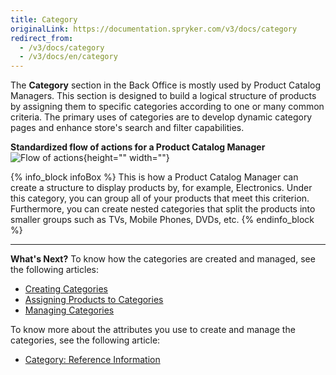 ```yaml
---
title: Category
originalLink: https://documentation.spryker.com/v3/docs/category
redirect_from:
  - /v3/docs/category
  - /v3/docs/en/category
---
```


The **Category** section in the Back Office is mostly used by Product Catalog Managers. 
This section is designed to build a logical structure of products by assigning them to specific categories according to one or many common criteria. 
The primary uses of categories are to develop dynamic category pages and enhance store's search and filter capabilities.

**Standardized flow of actions for a Product Catalog Manager**
![Flow of actions](https://spryker.s3.eu-central-1.amazonaws.com/docs/User+Guides/Back+Office+User+Guides/Category/category-section.png){height="" width=""}

{% info_block infoBox %}
This is how a Product Catalog Manager can create a structure to display products by, for example, Electronics. Under this category, you can group all of your products that meet this criterion. Furthermore, you can create nested categories that split the products into smaller groups such as TVs, Mobile Phones, DVDs, etc.
{% endinfo_block %}
 ***
 **What's Next?**
 To know how the categories are created and managed, see the following articles:
* [Creating Categories](/docs/scos/dev/user-guides/202001.0/back-office-user-guide/category/creating-categories.html)
*  [Assigning Products to Categories](/docs/scos/dev/user-guides/202001.0/back-office-user-guide/category/assigning-products-to-categories.html)
*  [Managing Categories](/docs/scos/dev/user-guides/202001.0/back-office-user-guide/category/managing-categories.html)
 
To know more about the attributes you use to create and manage the categories, see the following article:
* [Category: Reference Information](/docs/scos/dev/user-guides/202001.0/back-office-user-guide/category/references/category-reference-information.html)
